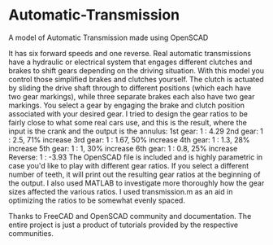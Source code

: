 # Automatic-Transmission
A model of Automatic Transmission made using OpenSCAD

It has six forward speeds and one reverse. Real automatic transmissions have a hydraulic or electrical system that engages different clutches and brakes to shift gears depending on the driving situation. With this model you control those simplified brakes and clutches yourself.
The clutch is actuated by sliding the drive shaft through to different positions (which each have two gear markings), while three separate brakes each also have two gear markings. You select a gear by engaging the brake and clutch position associated with your desired gear.
I tried to design the gear ratios to be fairly close to what some real cars use, and this is the result, where the input is the crank and the output is the annulus:
1st gear: 1 : 4.29
2nd gear: 1 : 2.5, 71% increase
3rd gear: 1 : 1.67, 50% increase
4th gear: 1 : 1.3, 28% increase
5th gear: 1 : 1, 30% increase
6th gear: 1 : 0.8, 25% increase
Reverse: 1 : -3.93
The OpenSCAD file is included and is highly parametric in case you'd like to play with different gear ratios. If you select a different number of teeth, it will print out the resulting gear ratios at the beginning of the output. I also used MATLAB to investigate more thoroughly how the gear sizes affected the various ratios. I used transmission.m as an aid in optimizing the ratios to be somewhat evenly spaced.

Thanks to FreeCAD and OpenSCAD community and documentation. The entire project is just a product of tutorials provided by the respective communities.
